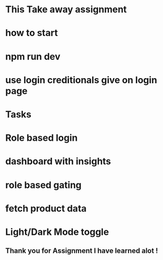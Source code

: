 # This Take away assignment

# how to start

# npm run dev

# use login creditionals give on login page

# Tasks

# Role based login

# dashboard with insights

# role based gating

# fetch product data

# Light/Dark Mode toggle

## Thank you for Assignment I have learned alot !
